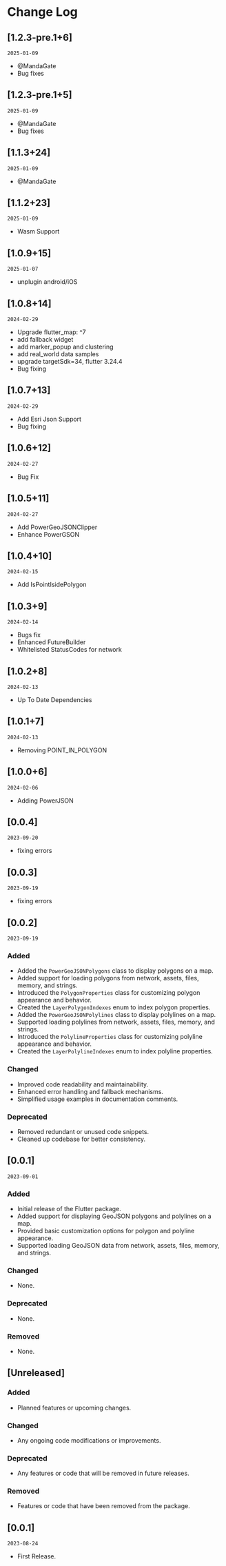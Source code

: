 # Change Log

## [1.2.3-pre.1+6]

`2025-01-09`

- @MandaGate
- Bug fixes

## [1.2.3-pre.1+5]

`2025-01-09`

- @MandaGate
- Bug fixes

## [1.1.3+24]

`2025-01-09`

- @MandaGate

## [1.1.2+23]

`2025-01-09`

- Wasm Support

## [1.0.9+15]

`2025-01-07`

- unplugin android/iOS

## [1.0.8+14]

`2024-02-29`

- Upgrade flutter_map: ^7
- add fallback widget
- add marker_popup and clustering
- add real_world data samples
- upgrade targetSdk=34, flutter 3.24.4
- Bug fixing

## [1.0.7+13]

`2024-02-29`

- Add Esri Json Support
- Bug fixing

## [1.0.6+12]

`2024-02-27`

- Bug Fix

## [1.0.5+11]

`2024-02-27`

- Add PowerGeoJSONClipper
- Enhance PowerGSON

## [1.0.4+10]

`2024-02-15`

- Add IsPointIsidePolygon

## [1.0.3+9]

`2024-02-14`

- Bugs fix
- Enhanced FutureBuilder
- Whitelisted StatusCodes for network

## [1.0.2+8]

`2024-02-13`

- Up To Date Dependencies

## [1.0.1+7]

`2024-02-13`

- Removing POINT_IN_POLYGON

## [1.0.0+6]

`2024-02-06`

- Adding PowerJSON

## [0.0.4]

`2023-09-20`

- fixing errors

## [0.0.3]

`2023-09-19`

- fixing errors

## [0.0.2]

`2023-09-19`

### Added

- Added the `PowerGeoJSONPolygons` class to display polygons on a map.
- Added support for loading polygons from network, assets, files, memory, and strings.
- Introduced the `PolygonProperties` class for customizing polygon appearance and behavior.
- Created the `LayerPolygonIndexes` enum to index polygon properties.
- Added the `PowerGeoJSONPolylines` class to display polylines on a map.
- Supported loading polylines from network, assets, files, memory, and strings.
- Introduced the `PolylineProperties` class for customizing polyline appearance and behavior.
- Created the `LayerPolylineIndexes` enum to index polyline properties.

### Changed

- Improved code readability and maintainability.
- Enhanced error handling and fallback mechanisms.
- Simplified usage examples in documentation comments.

### Deprecated

- Removed redundant or unused code snippets.
- Cleaned up codebase for better consistency.

## [0.0.1]

`2023-09-01`

### Added

- Initial release of the Flutter package.
- Added support for displaying GeoJSON polygons and polylines on a map.
- Provided basic customization options for polygon and polyline appearance.
- Supported loading GeoJSON data from network, assets, files, memory, and strings.

### Changed

- None.

### Deprecated

- None.

### Removed

- None.

## [Unreleased]

### Added

- Planned features or upcoming changes.

### Changed

- Any ongoing code modifications or improvements.

### Deprecated

- Any features or code that will be removed in future releases.

### Removed

- Features or code that have been removed from the package.

## [0.0.1]

`2023-08-24`

- First Release.
